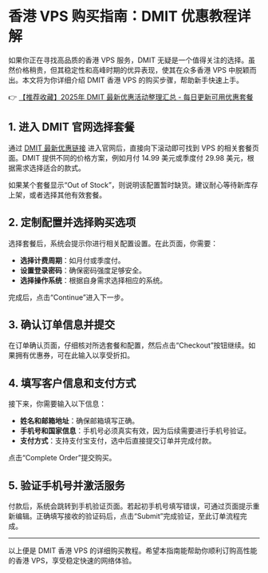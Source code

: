 # 香港 VPS 购买指南：DMIT 优惠教程详解

如果你正在寻找高品质的香港 VPS 服务，DMIT 无疑是一个值得关注的选择。虽然价格稍贵，但其稳定性和高峰时期的优异表现，使其在众多香港 VPS 中脱颖而出。本文将为你详细介绍 DMIT 香港 VPS 的购买步骤，帮助新手快速上手。

👉 [【推荐收藏】2025年 DMIT 最新优惠活动整理汇总 - 每日更新可用优惠套餐](https://bit.ly/dmit_coupon)

## 1. 进入 DMIT 官网选择套餐

通过 [DMIT 最新优惠链接](https://bit.ly/dmit_coupon) 进入官网后，直接向下滚动即可找到 VPS 的相关套餐页面。DMIT 提供不同的价格方案，例如月付 14.99 美元或季度付 29.98 美元，根据需求选择适合的款式。

如果某个套餐显示“Out of Stock”，则说明该配置暂时缺货。建议耐心等待新库存上架，或者选择其他有效套餐。

## 2. 定制配置并选择购买选项

选择套餐后，系统会提示你进行相关配置设置。在此页面，你需要：

- **选择计费周期**：如月付或季度付。
- **设置登录密码**：确保密码强度足够安全。
- **选择操作系统**：根据自身需求选择相应的系统。

完成后，点击“Continue”进入下一步。

## 3. 确认订单信息并提交

在订单确认页面，仔细核对所选套餐和配置，然后点击“Checkout”按钮继续。如果拥有优惠券，可在此输入以享受折扣。

## 4. 填写客户信息和支付方式

接下来，你需要输入以下信息：

- **姓名和邮箱地址**：确保邮箱填写正确。
- **手机号和国家信息**：手机号必须真实有效，因为后续需要进行手机号验证。
- **支付方式**：支持支付宝支付，选中后直接提交订单并完成付款。

点击“Complete Order”提交购买。

## 5. 验证手机号并激活服务

付款后，系统会跳转到手机验证页面。若起初手机号填写错误，可通过页面提示重新编辑。正确填写接收的验证码后，点击“Submit”完成验证，至此订单流程完成。

---

以上便是 DMIT 香港 VPS 的详细购买教程。希望本指南能帮助你顺利订购高性能的香港 VPS，享受稳定快速的网络体验。